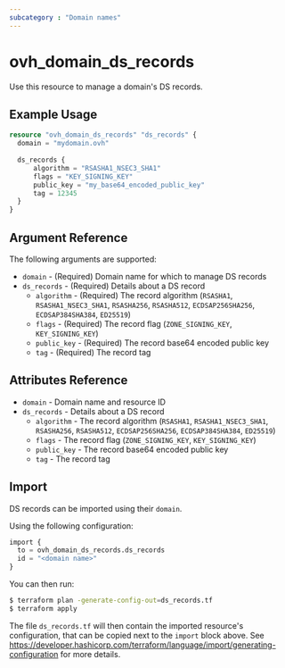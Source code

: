 ```yaml
---
subcategory : "Domain names"
---
```


# ovh_domain_ds_records

Use this resource to manage a domain's DS records.

## Example Usage

```terraform
resource "ovh_domain_ds_records" "ds_records" {
  domain = "mydomain.ovh"
  
  ds_records {
      algorithm = "RSASHA1_NSEC3_SHA1"
      flags = "KEY_SIGNING_KEY"
      public_key = "my_base64_encoded_public_key"
      tag = 12345
  }
}
```

## Argument Reference

The following arguments are supported:

* `domain` - (Required) Domain name for which to manage DS records
* `ds_records` - (Required) Details about a DS record
  * `algorithm` - (Required) The record algorithm (`RSASHA1`, `RSASHA1_NSEC3_SHA1`, `RSASHA256`, `RSASHA512`, `ECDSAP256SHA256`, `ECDSAP384SHA384`, `ED25519`)
  * `flags` - (Required) The record flag (`ZONE_SIGNING_KEY`, `KEY_SIGNING_KEY`)
  * `public_key` - (Required) The record base64 encoded public key
  * `tag` - (Required) The record tag

## Attributes Reference

* `domain` - Domain name and resource ID
* `ds_records` - Details about a DS record
  * `algorithm` - The record algorithm (`RSASHA1`, `RSASHA1_NSEC3_SHA1`, `RSASHA256`, `RSASHA512`, `ECDSAP256SHA256`, `ECDSAP384SHA384`, `ED25519`)
  * `flags` - The record flag (`ZONE_SIGNING_KEY`, `KEY_SIGNING_KEY`)
  * `public_key` - The record base64 encoded public key
  * `tag` - The record tag

## Import

DS records can be imported using their `domain`.

Using the following configuration:

```terraform
import {
  to = ovh_domain_ds_records.ds_records
  id = "<domain name>"
}
```

You can then run:

```bash
$ terraform plan -generate-config-out=ds_records.tf
$ terraform apply
```

The file `ds_records.tf` will then contain the imported resource's configuration, that can be copied next to the `import` block above. See https://developer.hashicorp.com/terraform/language/import/generating-configuration for more details.
